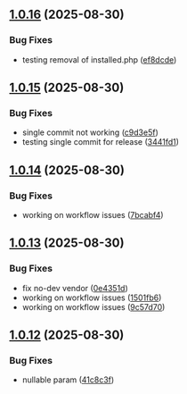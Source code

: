 ## [1.0.16](https://github.com/tearoom1/kirby-ftp-backup/compare/v1.0.15...v1.0.16) (2025-08-30)


### Bug Fixes

* testing removal of installed.php ([ef8dcde](https://github.com/tearoom1/kirby-ftp-backup/commit/ef8dcde2e9a9540e51f1c8931843c12300efc95d))

## [1.0.15](https://github.com/tearoom1/kirby-ftp-backup/compare/v1.0.14...v1.0.15) (2025-08-30)


### Bug Fixes

* single commit not working ([c9d3e5f](https://github.com/tearoom1/kirby-ftp-backup/commit/c9d3e5f5937aff7ca2ba0b57dd3cbed402f77580))
* testing single commit for release ([3441fd1](https://github.com/tearoom1/kirby-ftp-backup/commit/3441fd1e07613dc1019854d490a105f715327ad1))

## [1.0.14](https://github.com/tearoom1/kirby-ftp-backup/compare/v1.0.13...v1.0.14) (2025-08-30)


### Bug Fixes

* working on workflow issues ([7bcabf4](https://github.com/tearoom1/kirby-ftp-backup/commit/7bcabf45ebc7d65425e9f374b8477c65b616c88f))

## [1.0.13](https://github.com/tearoom1/kirby-ftp-backup/compare/v1.0.12...v1.0.13) (2025-08-30)


### Bug Fixes

* fix no-dev vendor ([0e4351d](https://github.com/tearoom1/kirby-ftp-backup/commit/0e4351d5094cc2267b7ccfb89afca79c73f2163b))
* working on workflow issues ([1501fb6](https://github.com/tearoom1/kirby-ftp-backup/commit/1501fb6b9b9bc3fd1cad2358b80ec31b070c497a))
* working on workflow issues ([9c57d70](https://github.com/tearoom1/kirby-ftp-backup/commit/9c57d700fa9e26942d55251e420a5403d0fbe167))

## [1.0.12](https://github.com/tearoom1/kirby-ftp-backup/compare/v1.0.11...v1.0.12) (2025-08-30)


### Bug Fixes

* nullable param ([41c8c3f](https://github.com/tearoom1/kirby-ftp-backup/commit/41c8c3f54e780c08eb5341f01f0dd3ef76ca2bd0))

